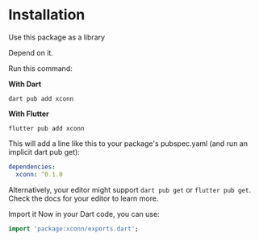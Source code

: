 # Installation
Use this package as a library

Depend on it.

Run this command:

**With Dart**

```shell
dart pub add xconn
```

**With Flutter**

```shell
flutter pub add xconn
```
This will add a line like this to your package's pubspec.yaml (and run an implicit dart pub get):

```yaml
dependencies:
  xconn: ^0.1.0
```

Alternatively, your editor might support `dart pub get` or `flutter pub get`. Check the docs for your editor to learn more.

Import it
Now in your Dart code, you can use:

```dart
import 'package:xconn/exports.dart';
```
